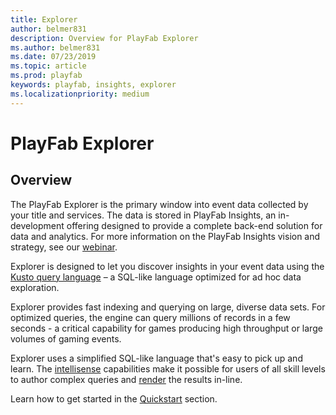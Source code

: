 ```yaml
---
title: Explorer
author: belmer831
description: Overview for PlayFab Explorer
ms.author: belmer831
ms.date: 07/23/2019    
ms.topic: article
ms.prod: playfab
keywords: playfab, insights, explorer
ms.localizationpriority: medium
---
```


# PlayFab Explorer

## Overview

The PlayFab Explorer is the primary window into event data collected by your title and services. The data is stored in PlayFab Insights, an in-development offering designed to provide a complete back-end solution for data and analytics. For more information on the PlayFab Insights vision and strategy, see our [webinar](https://www.youtube.com/channel/UCaCZHrQg_-qPrYIVsTFuUHg). 

Explorer is designed to let you discover insights in your event data using the [Kusto query language](https://docs.microsoft.com/azure/data-explorer/kusto/query) – a SQL-like language optimized for ad hoc data exploration. 

Explorer provides fast indexing and querying on large, diverse data sets. For optimized queries, the engine can query millions of records in a few seconds - a critical capability for games producing high throughput or large volumes of gaming events.

Explorer uses a simplified SQL-like language that's easy to pick up and learn. The [intellisense](https://docs.microsoft.com/azure/data-explorer/write-queries) capabilities make it possible for users of all skill levels to author complex queries and [render](https://docs.microsoft.com/azure/kusto/query/renderoperator) the results in-line.

Learn how to get started in the [Quickstart](quickstart.md) section. 
